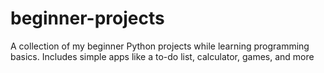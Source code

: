 # beginner-projects
A collection of my beginner Python projects while learning programming basics. Includes simple apps like a to-do list, calculator, games, and more
